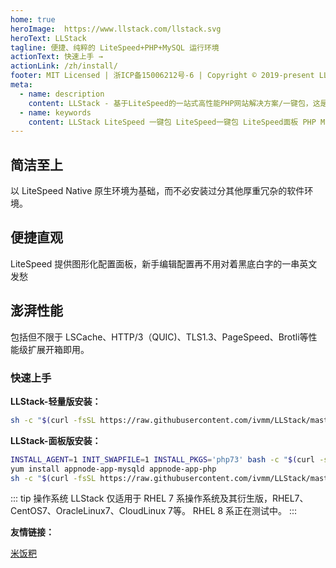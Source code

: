 ```yaml
---
home: true
heroImage:  https://www.llstack.com/llstack.svg
heroText: LLStack
tagline: 便捷、纯粹的 LiteSpeed+PHP+MySQL 运行环境
actionText: 快速上手 →
actionLink: /zh/install/
footer: MIT Licensed | 浙ICP备15006212号-6 | Copyright © 2019-present LLStack.com
meta:
  - name: description
    content: LLStack - 基于LiteSpeed的一站式高性能PHP网站解决方案/一键包，这是一款提供便捷、纯粹的 LiteSpeed+PHP+MySQL 运行环境的一键包。以 LiteSpeed Native 原生环境为基础，而不必安装过分其他厚重冗杂的软件环境。提供图形化配置面板，新手编辑配置再不用对着黑底白字的一串英文发愁。包括但不限于 LSCache、HTTP/3（QUIC)、TLS1.3、PageSpeed、Brotli等性能级扩展开箱即用。
  - name: keywords
    content: LLStack LiteSpeed 一键包 LiteSpeed一键包 LiteSpeed面板 PHP MySQL MariaDB APPNode LSCache QUIC
---
```


<div class="features">
  <div class="feature">
    <h2>简洁至上</h2>
    <p>以 LiteSpeed Native 原生环境为基础，而不必安装过分其他厚重冗杂的软件环境。</p>
  </div>
  <div class="feature">
    <h2>便捷直观</h2>
    <p>LiteSpeed 提供图形化配置面板，新手编辑配置再不用对着黑底白字的一串英文发愁</p>
  </div>
  <div class="feature">
    <h2>澎湃性能</h2>
    <p>包括但不限于 LSCache、HTTP/3（QUIC)、TLS1.3、PageSpeed、Brotli等性能级扩展开箱即用。</p>
  </div>
</div>

### 快速上手

**LLStack-轻量版安装：**

``` bash
sh -c "$(curl -fsSL https://raw.githubusercontent.com/ivmm/LLStack/master/install.sh)" 2>&1 | tee llstack-all.log
```

**LLStack-面板版安装：**

```bash
INSTALL_AGENT=1 INIT_SWAPFILE=1 INSTALL_PKGS='php73' bash -c "$(curl -sS http://dl.appnode.com/install.sh)"
yum install appnode-app-mysqld appnode-app-php
sh -c "$(curl -fsSL https://raw.githubusercontent.com/ivmm/LLStack/master/install-appnode.sh)" 2>&1 | tee llstack-all.log
```

::: tip 操作系统
LLStack 仅适用于 RHEL 7 系操作系统及其衍生版，RHEL7、CentOS7、OracleLinux7、CloudLinux 7等。 RHEL 8 系正在测试中。
:::



**友情链接：**

[米饭粑](https://www.mf8.biz/)